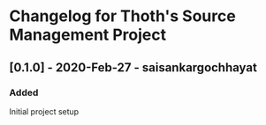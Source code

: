 # Changelog for Thoth's Source Management Project

## [0.1.0] - 2020-Feb-27 - saisankargochhayat

### Added

Initial project setup